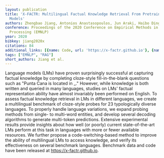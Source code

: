 ```yaml
---
layout: publication
title: 'X-FACTR: Multilingual Factual Knowledge Retrieval From Pretrained Language
  Models'
authors: Zhengbao Jiang, Antonios Anastasopoulos, Jun Araki, Haibo Ding, Graham Neubig
conference: Proceedings of the 2020 Conference on Empirical Methods in Natural Language
  Processing (EMNLP)
year: 2020
bibkey: jiang2020x
citations: 84
additional_links: [{name: Code, url: 'https://x-factr.github.io'}, {name: Paper, url: 'https://arxiv.org/abs/2010.06189'}]
tags: ["EMNLP", "RAG"]
short_authors: Jiang et al.
---
```

Language models (LMs) have proven surprisingly successful at capturing
factual knowledge by completing cloze-style fill-in-the-blank questions such as
"Punta Cana is located in _." However, while knowledge is both written and
queried in many languages, studies on LMs' factual representation ability have
almost invariably been performed on English. To assess factual knowledge
retrieval in LMs in different languages, we create a multilingual benchmark of
cloze-style probes for 23 typologically diverse languages. To properly handle
language variations, we expand probing methods from single- to multi-word
entities, and develop several decoding algorithms to generate multi-token
predictions. Extensive experimental results provide insights about how well (or
poorly) current state-of-the-art LMs perform at this task in languages with
more or fewer available resources. We further propose a code-switching-based
method to improve the ability of multilingual LMs to access knowledge, and
verify its effectiveness on several benchmark languages. Benchmark data and
code have been released at https://x-factr.github.io.